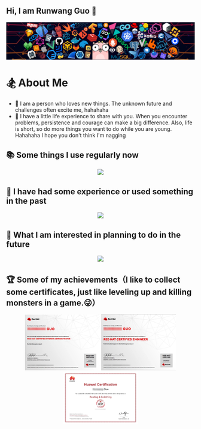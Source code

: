 ## Hi, I am Runwang Guo 👋

![header](IMAGE/header.png)

# 🏂 About Me

- 🌱 I am a person who loves new things. The unknown future and challenges often excite me, hahahaha
- 🌈 I have a little life experience to share with you. When you encounter problems, persistence and courage can make a big difference. Also, life is short, so do more things you want to do while you are young. Hahahaha I hope you don't think I'm nagging

## 📚 Some things I use regularly now

<p align="center">
  <a href="#">
    <img src="https://simple-skill-icons.shengruxiahuaya.workers.dev/svg?i=nginx,git,gitlab,github,githubactions,go,docker,containerd,kubernetes,lens,istio,sonarqube,npm,pnpm,yarn,centos,redis,mysql,postgresql,outline,gnubash,homebrew,alibabacloud,apachemaven" />
  </a>
</p>

## 🔋 I have had some experience or used something in the past

<p align="center">
  <a href="#">
    <img src="https://simple-skill-icons.shengruxiahuaya.workers.dev/svg?i=selenium,pytest,testrail,python,mongodb,wikidotjs,portainer,rabbitmq,vmware" />
  </a>
</p>

## 🔭 What I am interested in planning to do in the future

<p align="center">
  <a href="#">
    <img src="https://simple-skill-icons.shengruxiahuaya.workers.dev/svg?i=react,tsnode,swift" />
  </a>
</p>

## 🏆 Some of my achievements（I like to collect some certificates, just like leveling up and killing monsters in a game.😜）

<p align="center">   <img src="IMAGE/rhcsa.jpeg" alt="rhcsa.jpeg" width="200">   <img src="IMAGE/rhce.jpeg" alt="rhce.jpeg" width="200">   <img src="IMAGE/hcip-rs.jpeg" alt="hcip-rs.jpeg" width="200"> </p>
